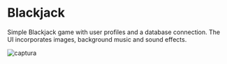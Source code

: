 # Blackjack

Simple Blackjack game with user profiles and a database connection. 
The UI incorporates images, background music and sound effects.


![captura](https://user-images.githubusercontent.com/120717745/225129492-bcb5a86f-26ca-43fb-bf01-719f0938a5d8.png)
